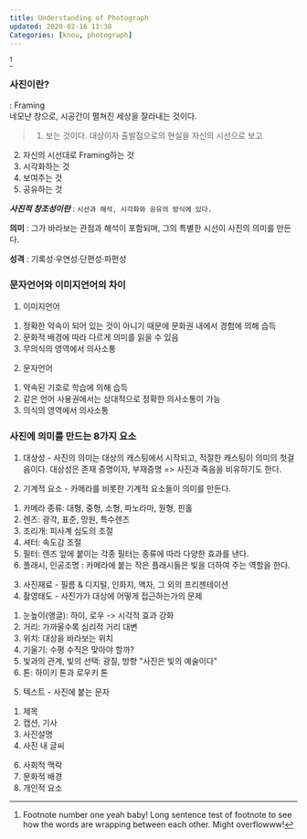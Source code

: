 ```yaml
---
title: Understanding of Photograph
updated: 2020-02-16 11:38
Categories: [knou, photograph]
---
```

[^1]
### 사진이란?
: Framing
<br>
네모난 창으로, 시공간이 펼쳐진 세상을 잘라내는 것이다.

> 1. 보는 것이다.
대상이자 출발점으로의 현실을 자신의 시선으로 보고
2. 자신의 시선대로 Framing하는 것
3. 시각화하는 것
4. 보여주는 것
5. 공유하는 것

**_사진적 창조성이란_** : `시선과 해석, 시각화와 공유의 방식에 있다.`

**의미** :
그가 바라보는 관점과 해석이 포함되며, 그의 특별한 시선이 사진의 의미를 만든다.

**성격** :
기록성·우연성·단편성·파편성

<div class="divider"></div>

### 문자언어와 이미지언어의 차이

1) 이미지언어 
1. 정확한 약속이 되어 있는 것이 아니기 때문에 문화권 내에서 경험에 의해 습득
2. 문화적 배경에 따라 다르게 의미를 읽을 수 있음
3. 무의식의 영역에서 의사소통

2) 문자언어
1. 약속된 기호로 학습에 의해 습득
2. 같은 언어 사용권에서는 상대적으로 정확한 의사소통이 가능
3. 의식의 영역에서 의사소통

<div class="divider"></div>

### 사진에 의미를 만드는 8가지 요소
1) 대상성 - 사진의 의미는 대상의 캐스팅에서 시작되고, 적절한 캐스팅이 의미의 첫걸음이다.
대상성은 존재 증명이자, 부재증명 => 사진과 죽음을 비유하기도 한다.

2) 기계적 요소 - 카메라를 비롯한 기계적 요소들이 의미를 만든다.
  1. 카메라 종류: 대형, 중형, 소형, 파노라마, 원형, 핀홀
  2. 렌즈: 광각, 표준, 망원, 특수렌즈
  3. 조리개: 피사계 심도의 조절
  4. 셔터: 속도감 조절
  5. 필터: 렌즈 앞에 붙이는 각종 필터는 종류에 따라 다양한 효과를 낸다.
  6. 플래시, 인공조명 : 카메라에 붙는 작은 플래시들은 빛을 더하여 주는 역할을 한다.
  
3) 사진재료 - 필름 & 디지털, 인화지, 액자, 그 외의 프리젠테이션
4) 촬영태도 - 사진가가 대상에 어떻게 접근하는가의 문제
  1. 눈높이(앵글): 하이, 로우 -> 시각적 효과 강화
  2. 거리: 가까울수록 심리적 거리 대변
  3. 위치: 대상을 바라보는 위치
  4. 기울기: 수평 수직은 맞아야 할까?
  5. 빛과의 관계, 빛의 선택: 광질, 방향
     "사진은 빛의 예술이다"
  6. 톤: 하이키 톤과 로우키 톤
  
5) 텍스트 - 사진에 붙는 문자
  1. 제목
  2. 캡션, 기사
  3. 사진설명
  4. 사진 내 글씨

6) 사회적 맥락
7) 문화적 배경
8) 개인적 요소







[^1]: Footnote number one yeah baby! Long sentence test of footnote to see how the words are wrapping between each other. Might overflowww!
[^2]: A footnote you can link to - [click here!](#)

